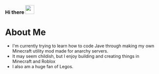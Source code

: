 ### Hi there <img src="https://github.com/TheDudeThatCode/TheDudeThatCode/blob/master/Assets/Hi.gif" width="29px">


# About Me

- I'm currently trying to learn how to code Jave through making my own Minecraft utility mod made for anarchy servers.
- It may seem childish, but I enjoy building and creating things in Minecraft and Roblox
- I also am a huge fan of Legos.
